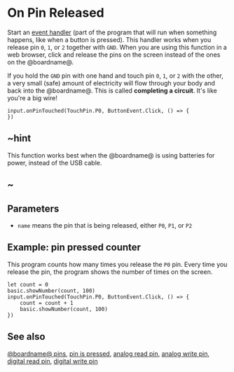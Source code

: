 # On Pin Released

Start an [event handler](/reference/event-handler) (part of the
program that will run when something happens, like when a button is
pressed).  This handler works when you release pin `0`, `1`, or `2`
together with `GND`.  When you are using this function in a web
browser, click and release the pins on the screen instead of the ones on the
@boardname@.

If you hold the `GND` pin with one hand and touch pin `0`, `1`, or `2`
with the other, a very small (safe) amount of electricity will flow
through your body and back into the @boardname@. This is called
**completing a circuit**. It's like you're a big wire!

```sig
input.onPinTouched(TouchPin.P0, ButtonEvent.Click, () => {
})
```

## ~hint

This function works best when the @boardname@ is using batteries for power,
instead of the USB cable.

## ~

## Parameters

* ``name`` means the pin that is being released, either `P0`, `P1`, or `P2`

## Example: pin pressed counter

This program counts how many times you release the `P0` pin. 
Every time you release the pin, the program shows the number of times on the screen.

```blocks
let count = 0
basic.showNumber(count, 100)
input.onPinTouched(TouchPin.P0, ButtonEvent.Click, () => {
    count = count + 1
    basic.showNumber(count, 100)
})
```

## See also

[@boardname@ pins](/device/pins), [pin is pressed](/reference/input/pin-is-pressed), [analog read pin](/reference/pins/analog-read-pin), [analog write pin](/reference/pins/analog-write-pin), [digital read pin](/reference/pins/digital-read-pin), [digital write pin](/reference/pins/digital-write-pin)

